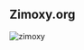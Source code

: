 ## Zimoxy.org

![zimoxy]([https://user-images.githubusercontent.com/3369400/133268513-5bfe2f93-4402-42c9-a403-81c9e86934b6.jpeg](https://github.com/zim0xy/releases/blob/main/products/content/Cover.png?raw=true)https://github.com/zim0xy/releases/blob/main/products/content/Cover.png?raw=true)
